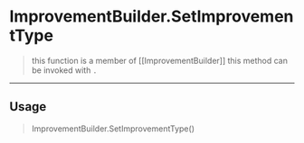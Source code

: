 # ImprovementBuilder.SetImprovementType
> this function is a member of [[ImprovementBuilder]]
> this method can be invoked with `.`
-----
## Usage
> ImprovementBuilder.SetImprovementType()
